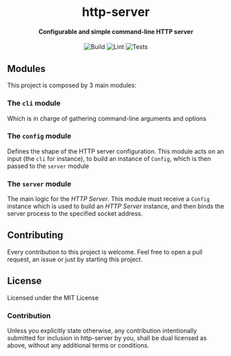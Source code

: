<div>
  <h1 align="center">http-server</h1>
  <h4 align="center">Configurable and simple command-line HTTP server</h4>
</div>

<div align="center">

  ![Build](https://github.com/EstebanBorai/http-server/workflows/build/badge.svg)
  ![Lint](https://github.com/EstebanBorai/http-server/workflows/clippy/fmt/badge.svg)
  ![Tests](https://github.com/EstebanBorai/http-server/workflows/tests/badge.svg)

</div>

## Modules

This project is composed by 3 main modules:

### The `cli` module

Which is in charge of gathering command-line arguments and options

### The `config` module

Defines the shape of the HTTP server configuration. This module acts on an input
(the `cli` for instance), to build an instance of `Config`, which is then passed to
the `server` module

### The `server` module

The main logic for the _HTTP Server_. This module must receive a `Config` instance
which is used to build an _HTTP Server_ instance, and then binds the server process
to the specified socket address.

## Contributing

Every contribution to this project is welcome. Feel free to open a pull request,
an issue or just by starting this project.

## License

Licensed under the MIT License

### Contribution

Unless you explicitly state otherwise, any contribution intentionally submitted for
inclusion in http-server by you, shall be dual licensed as above, without any additional
terms or conditions.
